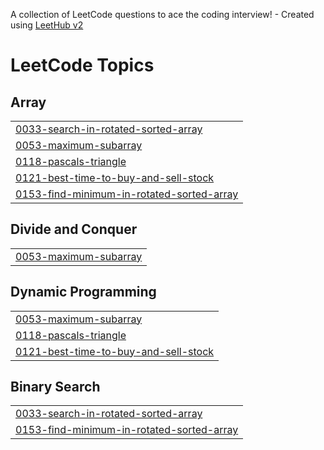 A collection of LeetCode questions to ace the coding interview! - Created using [LeetHub v2](https://github.com/arunbhardwaj/LeetHub-2.0)
<!---LeetCode Topics Start-->
# LeetCode Topics
## Array
|  |
| ------- |
| [0033-search-in-rotated-sorted-array](https://github.com/tech-vishal-raina/coding/tree/master/0033-search-in-rotated-sorted-array) |
| [0053-maximum-subarray](https://github.com/tech-vishal-raina/coding/tree/master/0053-maximum-subarray) |
| [0118-pascals-triangle](https://github.com/tech-vishal-raina/coding/tree/master/0118-pascals-triangle) |
| [0121-best-time-to-buy-and-sell-stock](https://github.com/tech-vishal-raina/coding/tree/master/0121-best-time-to-buy-and-sell-stock) |
| [0153-find-minimum-in-rotated-sorted-array](https://github.com/tech-vishal-raina/coding/tree/master/0153-find-minimum-in-rotated-sorted-array) |
## Divide and Conquer
|  |
| ------- |
| [0053-maximum-subarray](https://github.com/tech-vishal-raina/coding/tree/master/0053-maximum-subarray) |
## Dynamic Programming
|  |
| ------- |
| [0053-maximum-subarray](https://github.com/tech-vishal-raina/coding/tree/master/0053-maximum-subarray) |
| [0118-pascals-triangle](https://github.com/tech-vishal-raina/coding/tree/master/0118-pascals-triangle) |
| [0121-best-time-to-buy-and-sell-stock](https://github.com/tech-vishal-raina/coding/tree/master/0121-best-time-to-buy-and-sell-stock) |
## Binary Search
|  |
| ------- |
| [0033-search-in-rotated-sorted-array](https://github.com/tech-vishal-raina/coding/tree/master/0033-search-in-rotated-sorted-array) |
| [0153-find-minimum-in-rotated-sorted-array](https://github.com/tech-vishal-raina/coding/tree/master/0153-find-minimum-in-rotated-sorted-array) |
<!---LeetCode Topics End-->